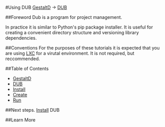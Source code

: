 #Using DUB
[GestaltD](../README.md) → [DUB](./README.md)

##Foreword
Dub is a program for project management. 

In practice it is similar to Python's pip package installer.
It is useful for creating a convenient directory structure and versioning library 
dependencies.

##Conventions
For the purposes of these tutorials it is expected that you are using [LXC](/lxc/README.rm) for a virutal environment.
It is not required, but reccommended.

##Table of Contents
* [GestaltD](/README.md)
*  [DUB](./README.md)
*   [Install](./install.md)
*   [Create](./create.md)
*   [Run](./run.md)

##Next steps.
    [Install](./install.md) DUB

##Learn More

